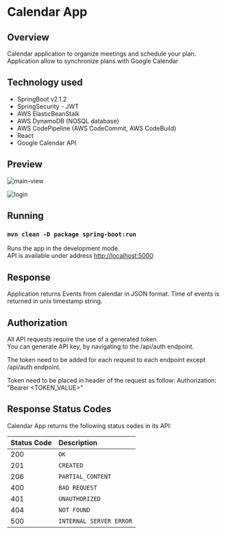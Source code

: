 # Calendar App

## Overview

Calendar application to organize meetings and schedule your plan. Application allow to synchronize plans with Google Calendar

## Technology used

- SpringBoot v2.1.2
- SpringSecurity - JWT
- AWS ElasticBeanStalk
- AWS DynamoDB (NOSQL database)
- AWS CodePipeline (AWS CodeCommit, AWS CodeBuild)
- React
- Google Calendar API

## Preview

![main-view](http://drive.google.com/uc?export=view&id=1G4gfgM2MDL_yrnQU5N06xPqw0TUpiVZG)

![login](http://drive.google.com/uc?export=view&id=1ad0Wm5dCQju_ebb1_KP1ea8d36VrIP9u)

## Running 

### `mvn clean -D package spring-boot:run`

Runs the app in the development mode.<br />
API is available under address [http://localhost:5000](http://localhost:5000)

## Response 

Application returns Events from calendar in JSON format. Time of events is returned in unix timestamp string.

## Authorization

All API requests require the use of a generated token. <br>
You can generate API key, by navigating to the /api/auth endpoint. 

The token need to be added for each request to each endpoint 
except /api/auth endpoint. <br>

Token need to be placed in header of the request as follow:
Authorization: "Bearer <TOKEN_VALUE>"


## Response Status Codes

Calendar App returns the following status codes in its API:

| Status Code | Description |
| :--- | :--- |
| 200 | `OK` |
| 201 | `CREATED` |
| 206 | `PARTIAL_CONTENT` |
| 400 | `BAD REQUEST` |
| 401 | `UNAUTHORIZED` |
| 404 | `NOT FOUND` |
| 500 | `INTERNAL SERVER ERROR` |
